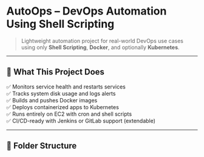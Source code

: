 # AutoOps – DevOps Automation Using Shell Scripting

> Lightweight automation project for real-world DevOps use cases using only **Shell Scripting**, **Docker**, and optionally **Kubernetes**.

---

## 🚀 What This Project Does

✅ Monitors service health and restarts services  
✅ Tracks system disk usage and logs alerts  
✅ Builds and pushes Docker images  
✅ Deploys containerized apps to Kubernetes  
✅ Runs entirely on EC2 with cron and shell scripts  
✅ CI/CD-ready with Jenkins or GitLab support (extendable)

---

## 📁 Folder Structure
